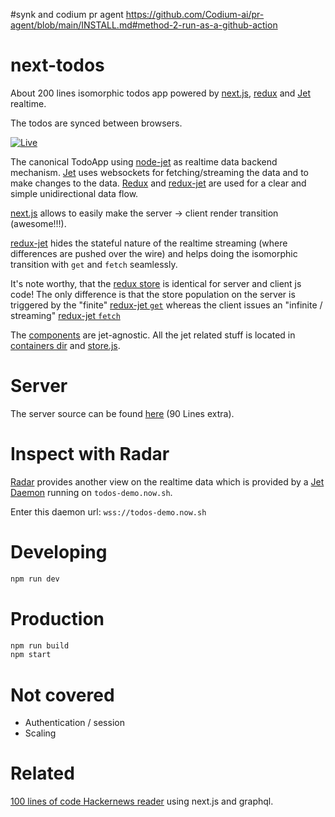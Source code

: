#synk and codium pr agent 
https://github.com/Codium-ai/pr-agent/blob/main/INSTALL.md#method-2-run-as-a-github-action


# next-todos
About 200 lines isomorphic todos app powered by [next.js](https://github.com/zeit/next.js/), [redux](https://github.com/reactjs/redux) and [Jet](http://jetbus.io) realtime. 

The todos are synced between browsers.

[![Live](./todos.gif)](https://todos.now.sh)

The canonical TodoApp using [node-jet](https://github.com/lipp/node-jet) as realtime data backend mechanism. [Jet](https://jetbus.io) uses websockets for fetching/streaming the data and to make changes to the data.
[Redux](https://github.com/reactjs/redux) and [redux-jet](https://github.com/lipp/redux-jet) are used for a clear and simple unidirectional data flow.

[next.js](https://github.com/zeit/next.js/) allows to easily make the server -> client render transition (awesome!!!).

[redux-jet](https://github.com/lipp/redux-jet) hides the stateful nature of the realtime streaming (where differences are pushed over the wire) and helps doing the isomorphic transition with `get` and `fetch` seamlessly.

It's note worthy, that the [redux store](https://github.com/lipp/next-todos/blob/master/store.js#L16) is identical for server and client js code! The only difference is that the store population on the server is triggered by the "finite" [redux-jet `get`](https://github.com/lipp/next-todos/blob/master/store.js#L21) whereas the client issues an "infinite / streaming" [redux-jet `fetch`](https://github.com/lipp/next-todos/blob/master/store.js#L24)

The [components](https://github.com/lipp/next-todos/blob/master/components/) are jet-agnostic. All the jet related stuff is located in [containers dir](https://github.com/lipp/next-todos/blob/master/containers) and [store.js](https://github.com/lipp/next-todos/blob/master/store.js).

# Server

The server source can be found [here](https://github.com/lipp/node-jet/blob/master/examples/todo/todo-server.js) (90 Lines extra). 

# Inspect with Radar

[Radar](https://lipp.github.io/radar/#/) provides another view on the realtime data which is provided by a [Jet Daemon](https://github.com/lipp/node-jet/blob/master/examples/todo/todo-server.js) running on `todos-demo.now.sh`.

Enter this daemon url: `wss://todos-demo.now.sh`

# Developing

```bash
npm run dev
```

# Production

```bash
npm run build
npm start
```

# Not covered

- Authentication / session
- Scaling

# Related

[100 lines of code Hackernews reader](https://github.com/lipp/hackernews) using next.js and graphql.
